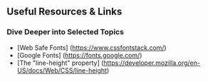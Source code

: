## Useful Resources & Links
### Dive Deeper into Selected Topics

* [Web Safe Fonts] (https://www.cssfontstack.com/)
* [Google Fonts] (https://fonts.google.com/)
* [The "line-height" property] (https://developer.mozilla.org/en-US/docs/Web/CSS/line-height)